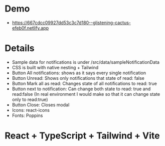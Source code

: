 # Demo
* https://667cdcc09927dd53c3c7d180--glistening-cactus-efeb0f.netlify.app

# Details
* Sample data for notifications is under /src/data/sampleNotificationData
* CSS is built with native nesting + Tailwind
* Button All notifications: shows as it says every single notification
* Button Unread: Shows only notifications that state of read: false
* Button Mark all as read: Changes state of all notifications to read: true
* Button next to notification: Can change both state to read: true and read:false (In real environment I would make so that it can change state only to read:true)
* Button Close: Closes modal
* Icons: react-icons
* Fonts: Poppins
# React + TypeScript + Tailwind + Vite